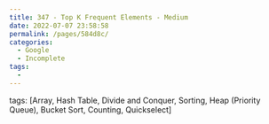```yaml
---
title: 347 - Top K Frequent Elements - Medium
date: 2022-07-07 23:58:58
permalink: /pages/584d8c/
categories:
  - Google
  - Incomplete
tags:
  - 
---
```

tags: [Array, Hash Table, Divide and Conquer, Sorting, Heap (Priority Queue), Bucket Sort, Counting, Quickselect]